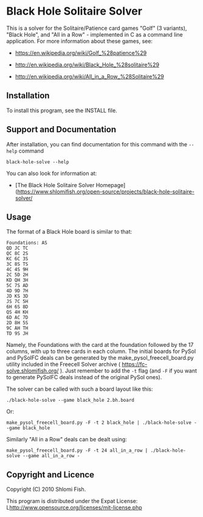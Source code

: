 Black Hole Solitaire Solver
===========================

This is a solver for the Solitaire/Patience card games "Golf" (3 variants),
"Black Hole", and "All in a Row" - implemented in C as a command line application. For
more information about these games, see:

* https://en.wikipedia.org/wiki/Golf_%28patience%29

* http://en.wikipedia.org/wiki/Black_Hole_%28solitaire%29

* http://en.wikipedia.org/wiki/All_in_a_Row_%28Solitaire%29

Installation
------------

To install this program, see the INSTALL file.

Support and Documentation
-------------------------

After installation, you can find documentation for this command with the
`--help` command

    black-hole-solve --help

You can also look for information at:

* [The Black Hole Solitaire Solver Homepage](https://www.shlomifish.org/open-source/projects/black-hole-solitaire-solver/

Usage
-----

The format of a Black Hole board is similar to that:

```
Foundations: AS
QD JC TC
QC 8C 2S
KC 6C 3S
3C 8S TS
4C 4S 9H
2C 5D 2H
KD QH 3H
5C 7S AD
4D 9D 7H
JD KS 3D
JS 7C 5H
6H 6S 8D
QS 4H KH
6D AC 7D
2D 8H 5S
9C AH TH
TD 9S JH
```

Namely, the Foundations with the card at the foundation followed by the 17
columns, with up to three cards in each column. The initial boards for PySol
and PySolFC deals can be generated by the make_pysol_freecell_board.py
utility included in the Freecell Solver archive
( https://fc-solve.shlomifish.org/ ). Just remember to add the `-t` flag (and
`-F` if you want to generate PySolFC deals instead of the original PySol ones).

The solver can be called with such a board layout like this:

    ./black-hole-solve --game black_hole 2.bh.board

Or:

    make_pysol_freecell_board.py -F -t 2 black_hole | ./black-hole-solve --game black_hole

Similarly "All in a Row" deals can be dealt using:

    make_pysol_freecell_board.py -F -t 24 all_in_a_row | ./black-hole-solve --game all_in_a_row -

Copyright and Licence
---------------------

Copyright (C) 2010 Shlomi Fish.

This program is distributed under the Expat License:
L<http://www.opensource.org/licenses/mit-license.php>
